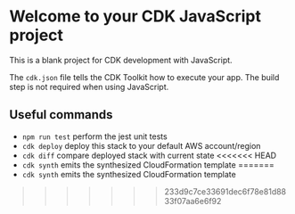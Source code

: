 # Welcome to your CDK JavaScript project

This is a blank project for CDK development with JavaScript.

The `cdk.json` file tells the CDK Toolkit how to execute your app. The build step is not required when using JavaScript.

## Useful commands

* `npm run test`         perform the jest unit tests
* `cdk deploy`           deploy this stack to your default AWS account/region
* `cdk diff`             compare deployed stack with current state
<<<<<<< HEAD
* `cdk synth`            emits the synthesized CloudFormation template
=======
* `cdk synth`            emits the synthesized CloudFormation template
>>>>>>> 233d9c7ce33691dec6f78e81d8833f07aa6e6f92
